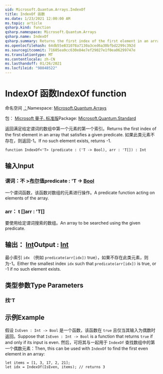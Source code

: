 ```yaml
---
uid: Microsoft.Quantum.Arrays.IndexOf
title: IndexOf 函数
ms.date: 1/23/2021 12:00:00 AM
ms.topic: article
qsharp.kind: function
qsharp.namespace: Microsoft.Quantum.Arrays
qsharp.name: IndexOf
qsharp.summary: Returns the first index of the first element in an array that satisfies a given predicate. If no such element exists, returns -1.
ms.openlocfilehash: 64db55e831078a7130a3ced6a30bfbd2299c392d
ms.sourcegitcommit: 71605ea9cc630e84e7ef29027e1f0ea06299747e
ms.translationtype: MT
ms.contentlocale: zh-CN
ms.lasthandoff: 01/26/2021
ms.locfileid: "98848522"
---
```

# <a name="indexof-function"></a><span data-ttu-id="ba04f-102">IndexOf 函数</span><span class="sxs-lookup"><span data-stu-id="ba04f-102">IndexOf function</span></span>

<span data-ttu-id="ba04f-103">命名空间 [：](xref:Microsoft.Quantum.Arrays)</span><span class="sxs-lookup"><span data-stu-id="ba04f-103">Namespace: [Microsoft.Quantum.Arrays](xref:Microsoft.Quantum.Arrays)</span></span>

<span data-ttu-id="ba04f-104">包： [Microsoft 量子. 标准版](https://nuget.org/packages/Microsoft.Quantum.Standard)</span><span class="sxs-lookup"><span data-stu-id="ba04f-104">Package: [Microsoft.Quantum.Standard](https://nuget.org/packages/Microsoft.Quantum.Standard)</span></span>


<span data-ttu-id="ba04f-105">返回满足给定谓词的数组中第一个元素的第一个索引。</span><span class="sxs-lookup"><span data-stu-id="ba04f-105">Returns the first index of the first element in an array that satisfies a given predicate.</span></span> <span data-ttu-id="ba04f-106">如果此类元素不存在，则返回-1。</span><span class="sxs-lookup"><span data-stu-id="ba04f-106">If no such element exists, returns -1.</span></span>

```qsharp
function IndexOf<'T> (predicate : ('T -> Bool), arr : 'T[]) : Int
```


## <a name="input"></a><span data-ttu-id="ba04f-107">输入</span><span class="sxs-lookup"><span data-stu-id="ba04f-107">Input</span></span>

### <a name="predicate--t---bool"></a><span data-ttu-id="ba04f-108">谓词：不 >[布尔](xref:microsoft.quantum.lang-ref.bool)值</span><span class="sxs-lookup"><span data-stu-id="ba04f-108">predicate : 'T -> [Bool](xref:microsoft.quantum.lang-ref.bool)</span></span>

<span data-ttu-id="ba04f-109">一个谓词函数，该函数对数组的元素进行操作。</span><span class="sxs-lookup"><span data-stu-id="ba04f-109">A predicate function acting on elements of the array.</span></span>


### <a name="arr--t"></a><span data-ttu-id="ba04f-110">arr： t []</span><span class="sxs-lookup"><span data-stu-id="ba04f-110">arr : 'T[]</span></span>

<span data-ttu-id="ba04f-111">要使用给定谓词搜索的数组。</span><span class="sxs-lookup"><span data-stu-id="ba04f-111">An array to be searched using the given predicate.</span></span>



## <a name="output--int"></a><span data-ttu-id="ba04f-112">输出： [Int](xref:microsoft.quantum.lang-ref.int)</span><span class="sxs-lookup"><span data-stu-id="ba04f-112">Output : [Int](xref:microsoft.quantum.lang-ref.int)</span></span>

<span data-ttu-id="ba04f-113">最小索引 `idx` （例如 `predicate(arr[idx])` true），如果不存在此类元素，则为-1。</span><span class="sxs-lookup"><span data-stu-id="ba04f-113">Either the smallest index `idx` such that `predicate(arr[idx])` is true, or -1 if no such element exists.</span></span>

## <a name="type-parameters"></a><span data-ttu-id="ba04f-114">类型参数</span><span class="sxs-lookup"><span data-stu-id="ba04f-114">Type Parameters</span></span>

### <a name="t"></a><span data-ttu-id="ba04f-115">找</span><span class="sxs-lookup"><span data-stu-id="ba04f-115">'T</span></span>



## <a name="example"></a><span data-ttu-id="ba04f-116">示例</span><span class="sxs-lookup"><span data-stu-id="ba04f-116">Example</span></span>

<span data-ttu-id="ba04f-117">假设 `IsEven : Int -> Bool` 是一个函数，该函数在 `true` 且仅当其输入为偶数时返回。</span><span class="sxs-lookup"><span data-stu-id="ba04f-117">Suppose that `IsEven : Int -> Bool` is a function that returns `true` if and only if its input is even.</span></span> <span data-ttu-id="ba04f-118">然后，可将其与一起用于 `IndexOf` 查找数组中的第一个偶数元素：</span><span class="sxs-lookup"><span data-stu-id="ba04f-118">Then, this can be used with `IndexOf` to find the first even element in an array:</span></span>

```qsharp
let items = [1, 3, 17, 2, 21];
let idx = IndexOf(IsEven, items); // returns 3
```